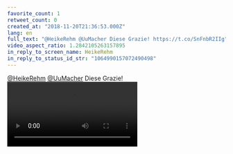 ```yaml
---
favorite_count: 1
retweet_count: 0
created_at: "2018-11-20T21:36:53.000Z"
lang: en
full_text: "@HeikeRehm @UuMacher Diese Grazie! https://t.co/SnFnbR2IIg"
video_aspect_ratio: 1.2842105263157895
in_reply_to_screen_name: HeikeRehm
in_reply_to_status_id_str: "1064990157072490498"
---
```


[@HeikeRehm](https://twitter.com/HeikeRehm)
[@UuMacher](https://twitter.com/UuMacher) Diese Grazie!
![Embedded Video](https://twitter-media-coderbyheart.s3.eu-north-1.amazonaws.com/1064996025314758657-DsegO_tWkAIxG_V.mp4)
